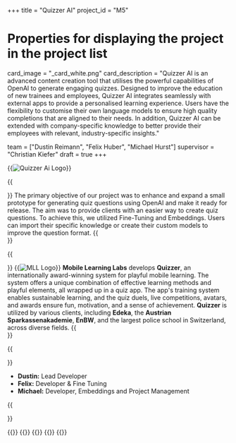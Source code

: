 +++
title = "Quizzer AI"
project_id = "M5"

# Properties for displaying the project in the project list
card_image = "_card_white.png"
card_description = "Quizzer AI is an advanced content creation tool that utilises the powerful capabilities of OpenAI to generate engaging quizzes. Designed to improve the education of new trainees and employees, Quizzer AI integrates seamlessly with external apps to provide a personalised learning experience. Users have the flexibility to customise their own language models to ensure high quality completions that are aligned to their needs. In addition, Quizzer AI can be extended with company-specific knowledge to better provide their employees with relevant, industry-specific insights." 

team = ["Dustin Reimann", "Felix Huber", "Michael Hurst"]
supervisor = "Christian Kiefer"
draft = true
+++

{{<image src="_logo_horizontal.svg" alt="Quizzer Ai Logo">}}


{{<section title="🎯 Goal">}}
The primary objective of our project was to enhance and expand a small prototype for generating quiz questions using OpenAI and make it ready for release. The aim was to provide clients with an easier way to create quiz questions. To achieve this, we utilized Fine-Tuning and Embeddings. Users can import their specific knowledge or create their custom models to improve the question format.
{{</section>}}

{{<section title="🤝 Our Partner">}}
{{<image src="_mll_logo.svg" alt="MLL Logo" >}}
**Mobile Learning Labs** develops **Quizzer**, an internationally award-winning system for playful mobile learning. The system offers a unique combination of effective learning methods and playful elements, all wrapped up in a quiz app. The app's training system enables sustainable learning, and the quiz duels, live competitions, avatars, and awards ensure fun, motivation, and a sense of achievement. **Quizzer** is utilized by various clients, including **Edeka**, the **Austrian Sparkassenakademie**, **EnBW**, and the largest police school in Switzerland, across diverse fields.
{{</section>}} 

{{<section title="👨‍💻 The Team">}}

- **Dustin:** Lead Developer
- **Felix:** Developer & Fine Tuning
- **Michael:** Developer, Embeddings and Project Management


{{</section>}}

{{<gallery>}}
{{<team-member image="team_dustin.png" name="Dustin Reimann">}}
{{<team-member image="team_felix.png" name="Felix Huber">}}
{{<team-member image="team_michael.png" name="Michael Hurst">}}
{{</gallery>}}

